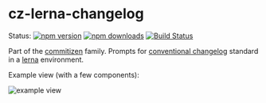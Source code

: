 # cz-lerna-changelog

Status:
[![npm version](https://img.shields.io/npm/v/cz-lerna-changelog.svg?style=flat-square)](https://www.npmjs.org/package/cz-lerna-changelog)
[![npm downloads](https://img.shields.io/npm/dm/cz-lerna-changelog.svg?style=flat-square)](http://npm-stat.com/charts.html?package=cz-lerna-changelog&from=2015-08-01)
[![Build Status](https://img.shields.io/travis/atlassian/cz-lerna-changelog.svg?style=flat-square)](https://travis-ci.org/atlassian/cz-lerna-changelog)

Part of the [commitizen](https://github.com/commitizen/cz-cli) family. Prompts for [conventional changelog](https://github.com/stevemao/conventional-changelog-angular/blob/master/index.js) standard in a [lerna](https://lernajs.io/) environment.


Example view (with a few components):

![example view](https://www.evernote.com/l/AAVyZb3cVbpP0oFqYnkpGMAFIbBW3JRGOEUB/image.png)
